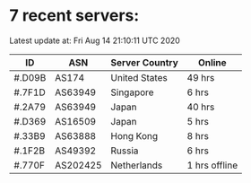 # 7 recent servers:

Latest update at: Fri Aug 14 21:10:11 UTC 2020

| ID | ASN | Server Country | Online |
| -- | --- | -------------- | ------ |
| #.D09B | AS174 | United States | 49 hrs |
| #.7F1D | AS63949 | Singapore | 6 hrs |
| #.2A79 | AS63949 | Japan | 40 hrs |
| #.D369 | AS16509 | Japan | 5 hrs |
| #.33B9 | AS63888 | Hong Kong | 8 hrs |
| #.1F2B | AS49392 | Russia | 6 hrs |
| #.770F | AS202425 | Netherlands | 1 hrs offline |

